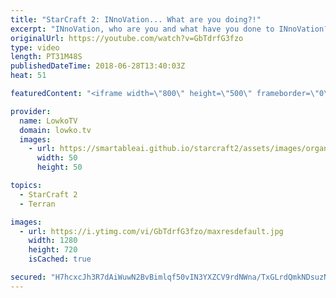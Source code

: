 ```yaml
---
title: "StarCraft 2: INnoVation... What are you doing?!"
excerpt: "INnoVation, who are you and what have you done to INnoVation? Subscribe for more videos: http://lowko.tv/youtube Solar vs INnoVation: https://goo.gl/gVzpyJ  A very cheeky best-of-5 series of top-level StarCraft 2 between Rogue (the current world champion) and INnoVation. While game 1 is a standard match,"
originalUrl: https://youtube.com/watch?v=GbTdrfG3fzo
type: video
length: PT31M48S
publishedDateTime: 2018-06-28T13:40:03Z
heat: 51

featuredContent: "<iframe width=\"800\" height=\"500\" frameborder=\"0\" src=\"https://www.youtube.com/embed/GbTdrfG3fzo\" allow=\"accelerometer; autoplay; encrypted-media; gyroscope; picture-in-picture\" allowfullscreen></iframe>"

provider:
  name: LowkoTV
  domain: lowko.tv
  images:
    - url: https://smartableai.github.io/starcraft2/assets/images/organizations/lowko.tv-50x50.jpg
      width: 50
      height: 50

topics:
  - StarCraft 2
  - Terran

images:
  - url: https://i.ytimg.com/vi/GbTdrfG3fzo/maxresdefault.jpg
    width: 1280
    height: 720
    isCached: true

secured: "H7hcxcJh3R7dAiWuwN2BvBimlqf50vIN3YXZCV9rdNWna/TxGLrdQmkNDsuzN5EMWg81LY8nWjFLZAWnTNrVLZdPkGu6OblY8Qabh4+dk0Sa5bbePnHyu0eiszJzadIyLd/mGog5YnouAVNIJUXV1Trk1PCIgCytZ82NFTVKy5jiFwbv2xU+CMEBw5gwOEUvnX79oLtMeEeVjKTlM3W9m2TmAIoyXfirjgp9+uu2cB/GwdRN6CTnVNRM/tjalJcqmfQngRRlNlOQLJEOeyTwRTzjgkJJnLSwQlQvuqKTHDimsaeUzVl1/ZtkqfmqXmayvm08SWX5JB45nHI/J2DTe3nQnto1PcFIhunzp8hmDnSJ6El3HLTcs1YTh/whSXdZ+6ZZV25Z8VVsKnLZHd5zu1RyvXQuv1h8ytaH+ePp4jJRfpSuPywKUfPRPPDwhlxm;YKBALyo3+dHcXKdGC8kYWQ=="
---
```


